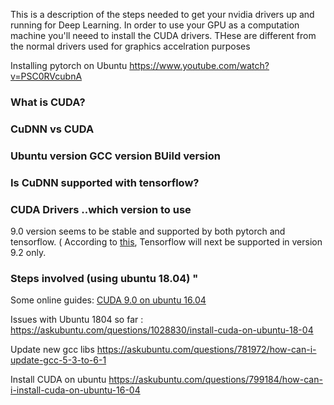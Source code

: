 This is a description of the steps needed to get your nvidia drivers up and running for Deep Learning. In order to use your GPU as a computation machine you'll neeed to install the CUDA drivers. THese are different from the normal drivers used for graphics accelration purposes


Installing pytorch on Ubuntu https://www.youtube.com/watch?v=PSC0RVcubnA

### What is CUDA? 

### CuDNN vs CUDA 

### Ubuntu version GCC version BUild version 

### Is CuDNN supported with tensorflow? 

### CUDA Drivers ..which version to use 
9.0 version seems to be stable and supported by both pytorch and tensorflow. ( According to [this](), Tensorflow will next be supported in version 9.2 only. 

### Steps involved (using ubuntu 18.04) " 
Some online guides: 
[CUDA 9.0 on ubuntu 16.04](https://yangcha.github.io/CUDA90/)

Issues with Ubuntu 1804 so far : https://askubuntu.com/questions/1028830/install-cuda-on-ubuntu-18-04

Update new  gcc libs  https://askubuntu.com/questions/781972/how-can-i-update-gcc-5-3-to-6-1

Install CUDA on ubuntu https://askubuntu.com/questions/799184/how-can-i-install-cuda-on-ubuntu-16-04

